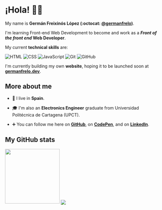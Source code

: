 # ¡Hola! 👋🏻

My name is **Germán Freixinós López (:octocat: [@germanfrelo](https://github.com/germanfrelo))**.

I'm learning Front-end Web Development to become and work as a **_Front of the front end_ Web Developer**.

My current **technical skills** are:

![HTML](https://img.shields.io/badge/HTML-informational?style=flat-square&logo=html5&logoColor=white&color=e44d26)
![CSS](https://img.shields.io/badge/CSS-informational?style=flat-square&logo=css3&logoColor=white&color=264de4)
![JavaScript](https://img.shields.io/badge/JavaScript-informational?style=flat-square&logo=javascript&logoColor=black&color=f0db4f)
![Git](https://img.shields.io/badge/Git-informational?style=flat-square&logo=git&logoColor=white&color=f54d27)
![GitHub](https://img.shields.io/badge/GitHub-informational?style=flat-square&logo=github&logoColor=white&color=24292e)

I'm currently building my own **website**, hoping it to be launched soon at **[germanfrelo.dev](https://germanfrelo.dev)**.

## More about me

* 📍 I live in **Spain**.

* 🎓 I'm also an **Electronics Engineer** graduate from Universidad Politécnica de Cartagena (UPCT).

* ➕ You can follow me here on **[GitHub](https://github.com/germanfrelo)**, on **[CodePen](https://codepen.io/germanfrelo)**, and on **[LinkedIn](https://linkedin.com/in/germanfrelo)**.

## My GitHub stats

<img height="180em" src="https://github-readme-stats.vercel.app/api?username=germanfrelo&show_icons=true&hide_border=false&&count_private=true&include_all_commits=true" />

<img align="center" src="https://github-readme-stats.vercel.app/api/top-langs/?username=germanfrelo&theme=<THEME_NAME>" />
